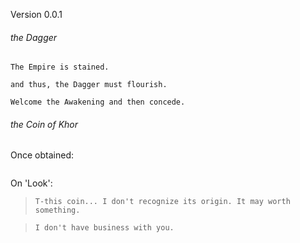 Version 0.0.1

###### the Dagger



```
The Empire is stained.

and thus, the Dagger must flourish.

Welcome the Awakening and then concede.
```




###### the Coin of Khor

Once obtained:

```

```
On 'Look':
>`T-this coin... I don't recognize its origin. It may worth something.`

>`I don't have business with you.`
